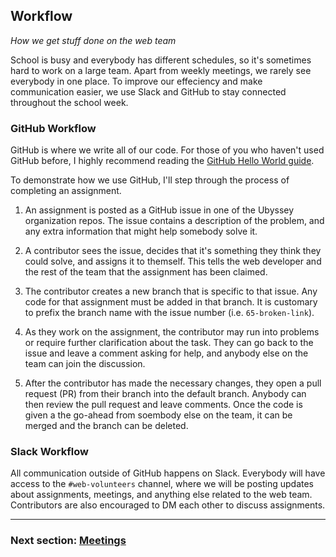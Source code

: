 ## Workflow

_How we get stuff done on the web team_

School is busy and everybody has different schedules, so it's sometimes hard to work on a large team. Apart from weekly meetings, we rarely see everybody in one place. To improve our effeciency and make communication easier, we use Slack and GitHub to stay connected throughout the school week.

### GitHub Workflow

GitHub is where we write all of our code. For those of you who haven't used GitHub before, I highly recommend reading the [GitHub Hello World guide](https://guides.github.com/activities/hello-world/).

To demonstrate how we use GitHub, I'll step through the process of completing an assignment.

1. An assignment is posted as a GitHub issue in one of the Ubyssey organization repos. The issue contains a description of the problem, and any extra information that might help somebody solve it.

2. A contributor sees the issue, decides that it's something they think they could solve, and assigns it to themself. This tells the web developer and the rest of the team that the assignment has been claimed.

3. The contributor creates a new branch that is specific to that issue. Any code for that assignment must be added in that branch. It is customary to prefix the branch name with the issue number (i.e. `65-broken-link`).

4. As they work on the assignment, the contributor may run into problems or require further clarification about the task. They can go back to the issue and leave a comment asking for help, and anybody else on the team can join the discussion.

4. After the contributor has made the necessary changes, they open a pull request (PR) from their branch into the default branch. Anybody can then review the pull request and leave comments. Once the code is given a the go-ahead from soembody else on the team, it can be merged and the branch can be deleted.


### Slack Workflow

All communication outside of GitHub happens on Slack. Everybody will have access to the `#web-volunteers` channel, where we will be posting updates about assignments, meetings, and anything else related to the web team. Contributors are also encouraged to DM each other to discuss assignments.

---

### Next section: [Meetings](04-meetings.md)
